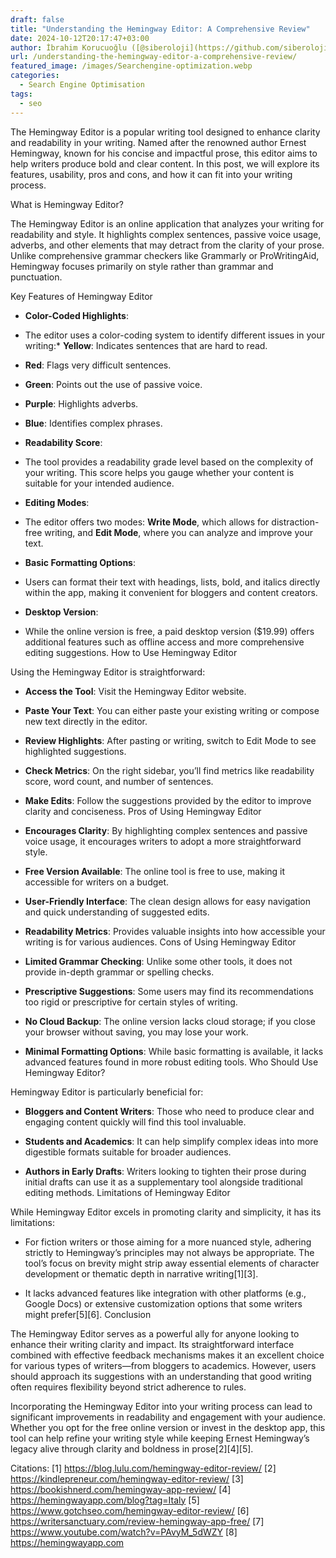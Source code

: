 ```yaml
---
draft: false
title: "Understanding the Hemingway Editor: A Comprehensive Review"
date: 2024-10-12T20:17:47+03:00
author: İbrahim Korucuoğlu ([@siberoloji](https://github.com/siberoloji))
url: /understanding-the-hemingway-editor-a-comprehensive-review/
featured_image: /images/Searchengine-optimization.webp
categories:
  - Search Engine Optimisation
tags:
  - seo
---
```

The Hemingway Editor is a popular writing tool designed to enhance clarity and readability in your writing. Named after the renowned author Ernest Hemingway, known for his concise and impactful prose, this editor aims to help writers produce bold and clear content. In this post, we will explore its features, usability, pros and cons, and how it can fit into your writing process.

What is Hemingway Editor?

The Hemingway Editor is an online application that analyzes your writing for readability and style. It highlights complex sentences, passive voice usage, adverbs, and other elements that may detract from the clarity of your prose. Unlike comprehensive grammar checkers like Grammarly or ProWritingAid, Hemingway focuses primarily on style rather than grammar and punctuation.

Key Features of Hemingway Editor
* **Color-Coded Highlights**:

* The editor uses a color-coding system to identify different issues in your writing:* **Yellow**: Indicates sentences that are hard to read.

* **Red**: Flags very difficult sentences.

* **Green**: Points out the use of passive voice.

* **Purple**: Highlights adverbs.

* **Blue**: Identifies complex phrases.
* **Readability Score**:

* The tool provides a readability grade level based on the complexity of your writing. This score helps you gauge whether your content is suitable for your intended audience.

* **Editing Modes**:

* The editor offers two modes: **Write Mode**, which allows for distraction-free writing, and **Edit Mode**, where you can analyze and improve your text.

* **Basic Formatting Options**:

* Users can format their text with headings, lists, bold, and italics directly within the app, making it convenient for bloggers and content creators.

* **Desktop Version**:

* While the online version is free, a paid desktop version ($19.99) offers additional features such as offline access and more comprehensive editing suggestions.
How to Use Hemingway Editor

Using the Hemingway Editor is straightforward:
* **Access the Tool**: Visit the Hemingway Editor website.

* **Paste Your Text**: You can either paste your existing writing or compose new text directly in the editor.

* **Review Highlights**: After pasting or writing, switch to Edit Mode to see highlighted suggestions.

* **Check Metrics**: On the right sidebar, you’ll find metrics like readability score, word count, and number of sentences.

* **Make Edits**: Follow the suggestions provided by the editor to improve clarity and conciseness.
Pros of Using Hemingway Editor
* **Encourages Clarity**: By highlighting complex sentences and passive voice usage, it encourages writers to adopt a more straightforward style.

* **Free Version Available**: The online tool is free to use, making it accessible for writers on a budget.

* **User-Friendly Interface**: The clean design allows for easy navigation and quick understanding of suggested edits.

* **Readability Metrics**: Provides valuable insights into how accessible your writing is for various audiences.
Cons of Using Hemingway Editor
* **Limited Grammar Checking**: Unlike some other tools, it does not provide in-depth grammar or spelling checks.

* **Prescriptive Suggestions**: Some users may find its recommendations too rigid or prescriptive for certain styles of writing.

* **No Cloud Backup**: The online version lacks cloud storage; if you close your browser without saving, you may lose your work.

* **Minimal Formatting Options**: While basic formatting is available, it lacks advanced features found in more robust editing tools.
Who Should Use Hemingway Editor?

Hemingway Editor is particularly beneficial for:
* **Bloggers and Content Writers**: Those who need to produce clear and engaging content quickly will find this tool invaluable.

* **Students and Academics**: It can help simplify complex ideas into more digestible formats suitable for broader audiences.

* **Authors in Early Drafts**: Writers looking to tighten their prose during initial drafts can use it as a supplementary tool alongside traditional editing methods.
Limitations of Hemingway Editor

While Hemingway Editor excels in promoting clarity and simplicity, it has its limitations:
* For fiction writers or those aiming for a more nuanced style, adhering strictly to Hemingway’s principles may not always be appropriate. The tool’s focus on brevity might strip away essential elements of character development or thematic depth in narrative writing[1][3].

* It lacks advanced features like integration with other platforms (e.g., Google Docs) or extensive customization options that some writers might prefer[5][6].
Conclusion

The Hemingway Editor serves as a powerful ally for anyone looking to enhance their writing clarity and impact. Its straightforward interface combined with effective feedback mechanisms makes it an excellent choice for various types of writers—from bloggers to academics. However, users should approach its suggestions with an understanding that good writing often requires flexibility beyond strict adherence to rules.

Incorporating the Hemingway Editor into your writing process can lead to significant improvements in readability and engagement with your audience. Whether you opt for the free online version or invest in the desktop app, this tool can help refine your writing style while keeping Ernest Hemingway’s legacy alive through clarity and boldness in prose[2][4][5].

Citations: [1] https://blog.lulu.com/hemingway-editor-review/ [2] https://kindlepreneur.com/hemingway-editor-review/ [3] https://bookishnerd.com/hemingway-app-review/ [4] https://hemingwayapp.com/blog?tag=Italy [5] https://www.gotchseo.com/hemingway-editor-review/ [6] https://writersanctuary.com/review-hemingway-app-free/ [7] https://www.youtube.com/watch?v=PAvyM_5dWZY [8] https://hemingwayapp.com
